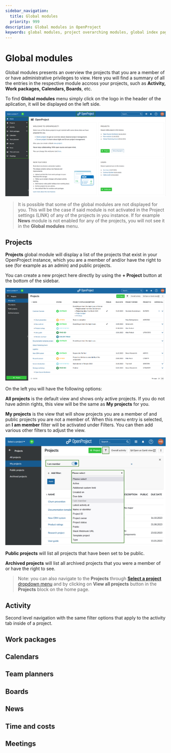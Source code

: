 ```yaml
---
sidebar_navigation:
  title: Global modules
  priority: 999
description: Global modules in OpenProject
keywords: global modules, project overarching modules, global index pages
---
```

# Global modules

Global modules presents an overview the projects that you are a member of or have administrative privileges to view. Here you will find a summary of all the entries in the respective module accross your projects, such as **Activity, Work packages, Calendars, Boards**, etc.

To find **Global modules** menu simply click on the logo in the header of the aplication, it will be displayed on the left side. 

![Navigating to global modules menu in OpenProject](open_project_user_guide_global_modules_menu.png)

> It is possible that some of the global modules are not displayed for you. This will be the case if said module is not activated in the Project settings (LINK) of any of the projects in you instance. If for example **News** module is not enabled for any of the projects, you will not see it in the **Global modules** menu. 

## Projects

**Projects** global module will display a list of the projects that exist in your OpenProject instance, which you are a member of and/or have the right to see (for example as an admin) and public projects.

You can create a new project here directly by using the  **+ Project** button at the bottom of the sidebar.

![OpenProject projects overview in the global modules menu](openproject_global_modules_projects.png)

On the left you will have the following options:

**All projects** is the default view and shows only active projects. If you do not have admin rights, this view will be the same as **My projects** for you.

**My projects** is the view that will show projects you are a member of and public projects you are not a member of. When this menu entry is selected, an **I am member** filter will be activated under Filters. You can then add various other filters to adjust the view.

![OpenProject global modules my projects](openproject_global_modules_myprojects_filter.png)

**Public projects** will list all projects that have been set to be public.

**Archived projects**  will list all archived projects that you were a member of or have the right to see.

>Note: you can also navigate to the **Projects** through [**Select a project** dropdown menu](https://www.openproject.org/docs/user-guide/projects/#projects-list ) and by clicking on **View all projects** button in the **Projects** block on the home page.

## Activity

Second level navigation with the same filter options that apply to the activity tab inside of a project.

## Work packages

## Calendars

## Team planners

## Boards

## News

## Time and costs

## Meetings
